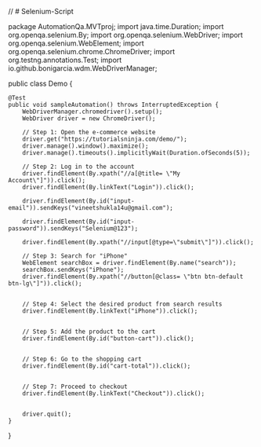 // # Selenium-Script

package AutomationQa.MVTproj;
import java.time.Duration;
import org.openqa.selenium.By;
import org.openqa.selenium.WebDriver;
import org.openqa.selenium.WebElement;
import org.openqa.selenium.chrome.ChromeDriver;
import org.testng.annotations.Test;
import io.github.bonigarcia.wdm.WebDriverManager;

public class Demo {

	@Test
	public void sampleAutomation() throws InterruptedException {
		WebDriverManager.chromedriver().setup();
		WebDriver driver = new ChromeDriver();

		// Step 1: Open the e-commerce website
		driver.get("https://tutorialsninja.com/demo/");
		driver.manage().window().maximize();
		driver.manage().timeouts().implicitlyWait(Duration.ofSeconds(5));

		// Step 2: Log in to the account
		driver.findElement(By.xpath("//a[@title= \"My Account\"]")).click();
		driver.findElement(By.linkText("Login")).click();
		
		driver.findElement(By.id("input-email")).sendKeys("vineetshukla14u@gmail.com");
		
		driver.findElement(By.id("input-password")).sendKeys("Selenium@123");
		
		driver.findElement(By.xpath("//input[@type=\"submit\"]")).click();

		// Step 3: Search for "iPhone"
		WebElement searchBox = driver.findElement(By.name("search"));
		searchBox.sendKeys("iPhone");
		driver.findElement(By.xpath("//button[@class= \"btn btn-default btn-lg\"]")).click();
	

		// Step 4: Select the desired product from search results
		driver.findElement(By.linkText("iPhone")).click();
		

		// Step 5: Add the product to the cart
		driver.findElement(By.id("button-cart")).click();
	

		// Step 6: Go to the shopping cart
		driver.findElement(By.id("cart-total")).click();
		

		// Step 7: Proceed to checkout
		driver.findElement(By.linkText("Checkout")).click();
		

		driver.quit();
	}

}

